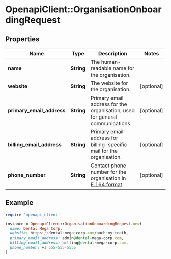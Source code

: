 # OpenapiClient::OrganisationOnboardingRequest

## Properties

| Name | Type | Description | Notes |
| ---- | ---- | ----------- | ----- |
| **name** | **String** | The human-readable name for the organisation. |  |
| **website** | **String** | The website for the organisation. | [optional] |
| **primary_email_address** | **String** | Primary email address for the organisation, used for general communications. | [optional] |
| **billing_email_address** | **String** | Primary email address for billing-specific mail for the organisation. | [optional] |
| **phone_number** | **String** | Contact phone number for the organisation in [E.164 format](https://en.wikipedia.org/wiki/E.164) | [optional] |

## Example

```ruby
require 'openapi_client'

instance = OpenapiClient::OrganisationOnboardingRequest.new(
  name: Dental Mega Corp,
  website: https://dental-mega-corp.com/ouch-my-teeth,
  primary_email_address: admin@dental-mega-corp.com,
  billing_email_address: billing@dental-mega-corp.com,
  phone_number: +1 555-555-5555
)
```

